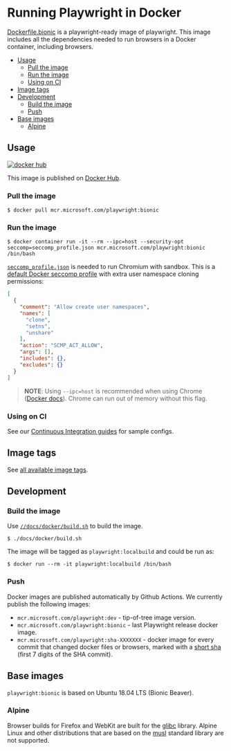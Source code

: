 # Running Playwright in Docker

[Dockerfile.bionic](Dockerfile.bionic) is a playwright-ready image of playwright.
This image includes all the dependencies needed to run browsers in a Docker
container, including browsers.

<!-- GEN:toc -->
- [Usage](#usage)
  * [Pull the image](#pull-the-image)
  * [Run the image](#run-the-image)
  * [Using on CI](#using-on-ci)
- [Image tags](#image-tags)
- [Development](#development)
  * [Build the image](#build-the-image)
  * [Push](#push)
- [Base images](#base-images)
  * [Alpine](#alpine)
<!-- GEN:stop -->

## Usage

[![docker hub](https://img.shields.io/badge/docker-mcr.microsoft.com%2Fplaywright-blue)](https://hub.docker.com/_/microsoft-playwright)

This image is published on [Docker Hub](https://hub.docker.com/_/microsoft-playwright).

### Pull the image

```
$ docker pull mcr.microsoft.com/playwright:bionic
```

### Run the image

```
$ docker container run -it --rm --ipc=host --security-opt seccomp=seccomp_profile.json mcr.microsoft.com/playwright:bionic /bin/bash
```

[`seccomp_profile.json`](seccomp_profile.json) is needed to run Chromium with sandbox. This is
a [default Docker seccomp profile](https://github.com/docker/engine/blob/d0d99b04cf6e00ed3fc27e81fc3d94e7eda70af3/profiles/seccomp/default.json) with extra user namespace cloning permissions:

```json
[
  {
    "comment": "Allow create user namespaces",
    "names": [
      "clone",
      "setns",
      "unshare"
    ],
    "action": "SCMP_ACT_ALLOW",
    "args": [],
    "includes": {},
    "excludes": {}
  }
]
```

> **NOTE**: Using `--ipc=host` is recommended when using Chrome ([Docker docs](https://docs.docker.com/engine/reference/run/#ipc-settings---ipc)). Chrome can run out of memory without this flag.

### Using on CI

See our [Continuous Integration guides](../ci.md) for sample configs.

## Image tags

See [all available image tags](https://mcr.microsoft.com/v2/playwright/tags/list).

## Development

### Build the image

Use [`//docs/docker/build.sh`](build.sh) to build the image.

```
$ ./docs/docker/build.sh
```

The image will be tagged as `playwright:localbuild` and could be run as:

```
$ docker run --rm -it playwright:localbuild /bin/bash
```

### Push

Docker images are published automatically by Github Actions. We currently publish the following
images:
- `mcr.microsoft.com/playwright:dev` - tip-of-tree image version.
- `mcr.microsoft.com/playwright:bionic` - last Playwright release docker image.
- `mcr.microsoft.com/playwright:sha-XXXXXXX` - docker image for every commit that changed
  docker files or browsers, marked with a [short sha](https://git-scm.com/book/en/v2/Git-Tools-Revision-Selection#Short-SHA-1) (first 7 digits of the SHA commit).

## Base images

`playwright:bionic` is based on Ubuntu 18.04 LTS (Bionic Beaver).

### Alpine

Browser builds for Firefox and WebKit are built for the [glibc](https://en.wikipedia.org/wiki/GNU_C_Library) library. Alpine Linux and other distributions that are based on the [musl](https://en.wikipedia.org/wiki/Musl) standard library are not supported.
